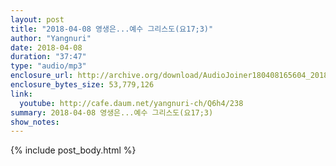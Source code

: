 ```yaml
---
layout: post
title: "2018-04-08 영생은...예수 그리스도(요17;3)"
author: "Yangnuri"
date: 2018-04-08
duration: "37:47"
type: "audio/mp3"
enclosure_url: http://archive.org/download/AudioJoiner180408165604_201804/AudioJoiner180408165604.mp3
enclosure_bytes_size: 53,779,126
link:
  youtube: http://cafe.daum.net/yangnuri-ch/Q6h4/238
summary: 2018-04-08 영생은...예수 그리스도(요17;3)
show_notes:
---
```


{% include post_body.html %}

